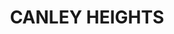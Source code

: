 ---
lastmod: '2025-04-06T06:05:20+00:00'
latitude: -33.892738
layout: suburb
longitude: 150.92937
postcode: '2166'
state: NSW
title: CANLEY HEIGHTS
url: /nsw/canley-heights/
---